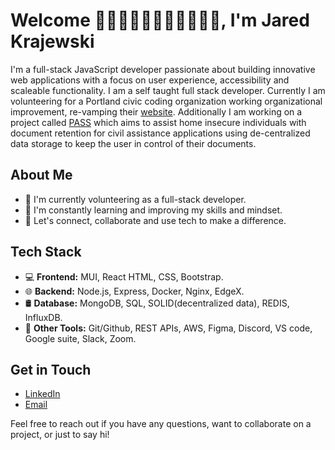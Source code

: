 # Welcome 👋👋🏿👋🏽👋🏻👋🏾👋🏼, I'm Jared Krajewski

I'm a  full-stack JavaScript developer passionate about building innovative web applications with a focus on user experience, accessibility and scaleable functionality. I am a self taught full stack developer. Currently I am volunteering for a Portland civic coding organization working organizational improvement, re-vamping their [website](https://github.com/codeforpdx/codepdx_website). Additionally I am working on a project called [PASS](https://github.com/codeforpdx/PASS) which aims to assist home insecure individuals with document retention for civil assistance applications using de-centralized data storage to keep the user in control of their documents.

## About Me

- 💼 I'm currently volunteering as a full-stack developer.
- 🌱 I'm constantly learning and improving my skills and mindset.
- 💬 Let's connect, collaborate and use tech to make a difference.

## Tech Stack

- 💻 **Frontend:** MUI, React HTML, CSS, Bootstrap.
- 🌐 **Backend:** Node.js, Express, Docker, Nginx, EdgeX.
- 🛢️ **Database:** MongoDB, SQL, SOLID(decentralized data), REDIS, InfluxDB.
- 🚀 **Other Tools:** Git/Github, REST APIs, AWS, Figma, Discord, VS code, Google suite, Slack, Zoom.

## Get in Touch

- [LinkedIn](https://www.linkedin.com/in/jared-krajewski-13805a256/)
- [Email](krajewski.jared@gmail.com)

Feel free to reach out if you have any questions, want to collaborate on a project, or just to say hi!
